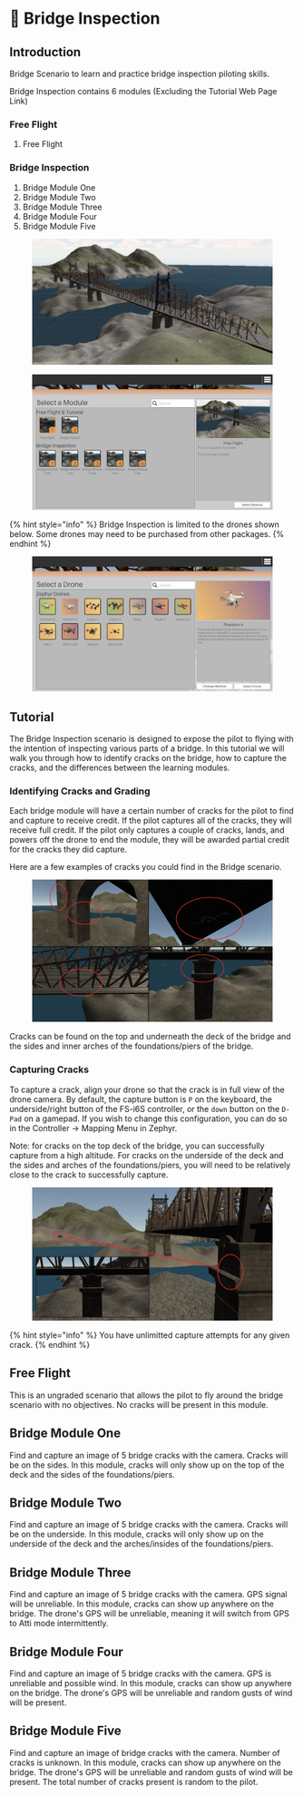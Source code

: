 # 🌉 Bridge Inspection

## Introduction

Bridge Scenario to learn and practice bridge inspection piloting skills.

Bridge Inspection contains 6 modules (Excluding the Tutorial Web Page Link)

### Free Flight

1. Free Flight

### Bridge Inspection

1. Bridge Module One
2. Bridge Module Two
3. Bridge Module Three
4. Bridge Module Four
5. Bridge Module Five

<figure><img src="../../.gitbook/assets/image (66).png" alt=""><figcaption></figcaption></figure>

<figure><img src="../../.gitbook/assets/image (118).png" alt=""><figcaption></figcaption></figure>

{% hint style="info" %}
Bridge Inspection is limited to the drones shown below. Some drones may need to be purchased from other packages.
{% endhint %}

<figure><img src="../../.gitbook/assets/image (115).png" alt=""><figcaption></figcaption></figure>

## Tutorial

The Bridge Inspection scenario is designed to expose the pilot to flying with the intention of inspecting various parts of a bridge. In this tutorial we will walk you through how to identify cracks on the bridge, how to capture the cracks, and the differences between the learning modules.

### Identifying Cracks and Grading

Each bridge module will have a certain number of cracks for the pilot to find and capture to receive credit. If the pilot captures all of the cracks, they will receive full credit. If the pilot only captures a couple of cracks, lands, and powers off the drone to end the module, they will be awarded partial credit for the cracks they did capture.

Here are a few examples of cracks you could find in the Bridge scenario.

<figure><img src="../../.gitbook/assets/image (116).png" alt=""><figcaption></figcaption></figure>

Cracks can be found on the top and underneath the deck of the bridge and the sides and inner arches of the foundations/piers of the bridge.

### Capturing Cracks

To capture a crack, align your drone so that the crack is in full view of the drone camera. By default, the capture button is `P` on the keyboard, the underside/right button of the FS-i6S controller, or the `down` button on the `D-Pad` on a gamepad. If you wish to change this configuration, you can do so in the Controller -> Mapping Menu in Zephyr.

Note: for cracks on the top deck of the bridge, you can successfully capture from a high altitude. For cracks on the underside of the deck and the sides and arches of the foundations/piers, you will need to be relatively close to the crack to successfully capture.

<figure><img src="../../.gitbook/assets/image (117).png" alt=""><figcaption></figcaption></figure>

{% hint style="info" %}
You have unlimitted capture attempts for any given crack.
{% endhint %}

## Free Flight

This is an ungraded scenario that allows the pilot to fly around the bridge scenario with no objectives. No cracks will be present in this module.

## Bridge Module One

Find and capture an image of 5 bridge cracks with the camera. Cracks will be on the sides. In this module, cracks will only show up on the top of the deck and the sides of the foundations/piers.

## Bridge Module Two

Find and capture an image of 5 bridge cracks with the camera. Cracks will be on the underside. In this module, cracks will only show up on the underside of the deck and the arches/insides of the foundations/piers.

## Bridge Module Three

Find and capture an image of 5 bridge cracks with the camera. GPS signal will be unreliable. In this module, cracks can show up anywhere on the bridge. The drone's GPS will be unreliable, meaning it will switch from GPS to Atti mode intermittently.

## Bridge Module Four

Find and capture an image of 5 bridge cracks with the camera. GPS is unreliable and possible wind. In this module, cracks can show up anywhere on the bridge. The drone's GPS will be unreliable and random gusts of wind will be present.

## Bridge Module Five

Find and capture an image of bridge cracks with the camera. Number of cracks is unknown. In this module, cracks can show up anywhere on the bridge. The drone's GPS will be unreliable and random gusts of wind will be present. The total number of cracks present is random to the pilot.

